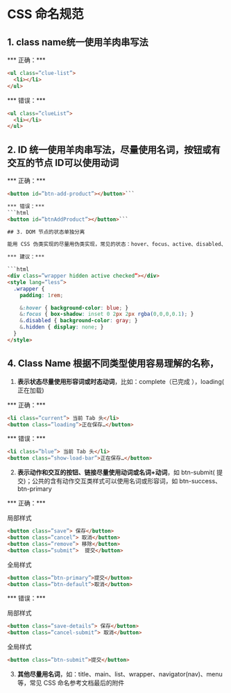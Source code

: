 # CSS  命名规范

## 1. class name统一使用羊肉串写法

*** 正确：***
```html
<ul class=”clue-list”>
  <li></li>
</ul>
```

*** 错误：***
```html
<ul class=”clueList”>
  <li></li>
</ul>
```

## 2. ID 统一使用羊肉串写法，尽量使用名词，按钮或有交互的节点 ID可以使用动词

*** 正确：***
```html
<button id=”btn-add-product”></button>```

*** 错误：***
```html
<button id=”btnAddProduct”></button>```

## 3. DOM 节点的状态单独分离

能用 CSS 伪类实现的尽量用伪类实现，常见的状态：hover、focus、active、disabled、checked、hidden、visible、current，不要用类似 gray 表示disabled状态、blue表示current状态

*** 建议：***

```html
<div class=”wrapper hidden active checked”></div>
<style lang=”less”>
  .wrapper {
    padding: 1rem;

    &:hover { background-color: blue; }
    &:focus { box-shadow: inset 0 2px 2px rgba(0,0,0,0.1); }
    &.disabled { background-color: gray; }
    &.hidden { display: none; }
  }
</style>
```

## 4. Class Name  根据不同类型使用容易理解的名称，

1. **表示状态尽量使用形容词或时态动词**，比如：complete（已完成 ），loading( 正在加载)

  *** 正确：***

  ```html
  <li class=”current”> 当前 Tab 头</li>
  <button class=”loading”>正在保存…</button>
  ```

  *** 错误：***

  ```html
  <li class=”blue”> 当前 Tab 头</li>
  <button class=”show-load-bar”>正在保存…</button>
  ```

2. **表示动作和交互的按钮、链接尽量使用动词或名词+动词**，如 btn-submit( 提交)；公共的含有动作交互类样式可以使用名词或形容词，如 btn-success、btn-primary

  *** 正确：***

  局部样式

  ```html
  <button class=”save”> 保存</button>
  <button class=”cancel”> 取消</button>
  <button class=”remove”> 移除</button>
  <button class=”submit”>  提交</button>
  ```

  全局样式

  ```html
  <button class=”btn-primary”>提交</button>
  <button class=”btn-default”>取消</button>
  ```

  *** 错误：***

  局部样式
  ```html
  <button class=”save-details”> 保存</button>
  <button class=”cancel-submit”> 取消</button>
  ```

  全局样式
  ```html
  <button class=”btn-submit”>提交</button>
  ```

3. **其他尽量用名词**，如：title、main、list、wrapper、navigator(nav)、menu 等，常见 CSS 命名参考文档最后的附件